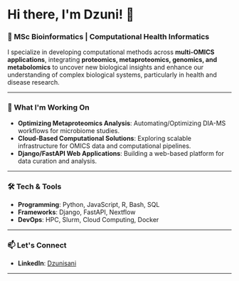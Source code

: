 # Hi there, I'm Dzuni! 👋

### 🔬 MSc Bioinformatics | Computational Health Informatics 

I specialize in developing computational methods across **multi-OMICS applications**, integrating **proteomics, metaproteomics, genomics, and metabolomics** to uncover new biological insights and enhance our understanding of complex biological systems, particularly in health and disease research.

---

### 🚀 What I'm Working On
- **Optimizing Metaproteomics Analysis**: Automating/Optimizing DIA-MS workflows for microbiome studies.
- **Cloud-Based Computational Solutions**: Exploring scalable infrastructure for OMICS data and computational pipelines.
- **Django/FastAPI Web Applications**: Building a web-based platform for data curation and analysis.

---

### 🛠️ Tech & Tools
- **Programming**: Python, JavaScript, R, Bash, SQL
- **Frameworks**: Django, FastAPI, Nextflow
- **DevOps**: HPC, Slurm, Cloud Computing, Docker

---

### 📫 Let's Connect
- **LinkedIn**: [Dzunisani](https://www.linkedin.com/in/dzunisani)
---

